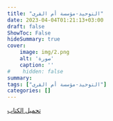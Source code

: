 ```yaml
---
title: "التوحيد-مؤسسة أم القرى"
date: 2023-04-04T01:21:13+03:00
draft: false
ShowToc: False
hideSummary: true
cover:
    image: img/2.png
    alt: 'صورة'
    caption: ''
#    hidden: false
summary: 
tags: ["التوحيد-مؤسسة أم القرى"]
categories: []
---
```

[تحميل الكتاب](./../../books/2.pdf)